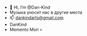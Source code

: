 - 👋 Hi, I’m @Dan-Kind
-  Музыка уносит нас в другие места
- 📫 dankindarts@gmail.com
- DanKind
- Memento Mori 💀
